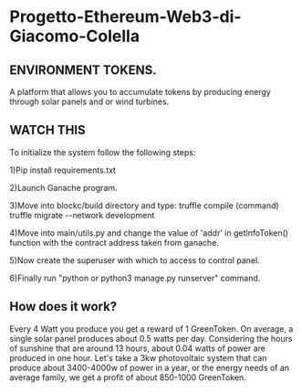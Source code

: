 # Progetto-Ethereum-Web3-di-Giacomo-Colella

ENVIRONMENT TOKENS.
-------------------
A platform that allows you to accumulate tokens by producing energy through solar panels and or wind turbines.


WATCH THIS
----------------------------------
To initialize the system follow the following steps:

1)Pip install requirements.txt

2)Launch Ganache program. 

3)Move into blockc/build directory and type:
    truffle compile (command)
    truffle migrate --network development
    
4)Move into main/utils.py and change the value of 'addr' in getInfoToken() function with the contract address taken from ganache.

5)Now create the superuser with which to access to control panel.

6)Finally run "python or python3 manage.py runserver" command.





How does it work?
-----------------

Every 4 Watt you produce you get a reward of 1 GreenToken. On average, a single solar panel produces about 0.5 watts per day.
Considering the hours of sunshine that are around 13 hours, about 0.04 watts of power are produced in one hour.
Let's take a 3kw photovoltaic system that can produce about 3400-4000w of power in a year, 
or the energy needs of an average family, we get a profit of about 850-1000 GreenToken.
